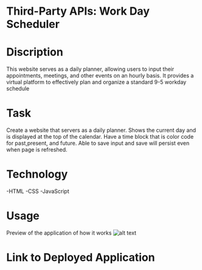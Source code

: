# Third-Party APIs: Work Day Scheduler

# Discription

This website serves as a daily planner, allowing users to input their appointments, meetings, and other events on an hourly basis. It provides a virtual platform to effectively plan and organize a standard 9-5 workday schedule

# Task

Create a website that servers as a daily planner. Shows the current day and is displayed at the top of the calendar. Have a time block that is color code for past,present, and future. Able to save input and save will persist even when page is refreshed.

# Technology

-HTML
-CSS
-JavaScript

# Usage

Preview of the application of how it works
![alt text](/assets/demo-vid/Work%20Day%20Scheduler.gif)

# Link to Deployed Application
